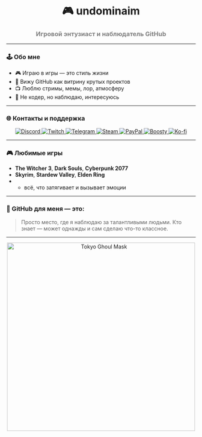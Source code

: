 <h1 align="center">🎮 undominaim</h1>
<h3 align="center" style="color:gray;">Игровой энтузиаст и наблюдатель GitHub</h3>

---

### 🕹️ Обо мне

- 🎮 Играю в игры — это стиль жизни  
- 💬 Вижу GitHub как витрину крутых проектов  
- 📺 Люблю стримы, мемы, лор, атмосферу  
- 🧠 Не кодер, но наблюдаю, интересуюсь  

---

### 🌐 Контакты и поддержка

<p align="center">
  <!-- Discord -->
  <a href="https://discord.com/users/123456789012345678" target="_blank">
    <img src="https://img.shields.io/badge/Discord-5865F2?style=for-the-badge&logo=discord&logoColor=white" alt="Discord"/>
  </a>
  <!-- Twitch -->
  <a href="https://twitch.tv/undominaim" target="_blank">
    <img src="https://img.shields.io/badge/Twitch-9146FF?style=for-the-badge&logo=twitch&logoColor=white" alt="Twitch"/>
  </a>
  <!-- Telegram -->
  <a href="https://t.me/undominaim" target="_blank">
    <img src="https://img.shields.io/badge/Telegram-2CA5E0?style=for-the-badge&logo=telegram&logoColor=white" alt="Telegram"/>
  </a>
  <!-- Steam -->
  <a href="https://steamcommunity.com/id/undominaim" target="_blank">
    <img src="https://img.shields.io/badge/Steam-171A21?style=for-the-badge&logo=steam&logoColor=white" alt="Steam"/>
  </a>
  <!-- PayPal -->
  <a href="https://www.paypal.com/paypalme/undominaim" target="_blank">
    <img src="https://img.shields.io/badge/PayPal-00457C?style=for-the-badge&logo=paypal&logoColor=white" alt="PayPal"/>
  </a>
  <!-- Boosty -->
  <a href="https://boosty.to/undominaim" target="_blank">
    <img src="https://img.shields.io/badge/Boosty-FF5000?style=for-the-badge&logo=boosty&logoColor=white" alt="Boosty"/>
  </a>
  <!-- Ko-fi -->
  <a href="https://ko-fi.com/undominaim" target="_blank">
    <img src="https://img.shields.io/badge/Ko--fi-F16061?style=for-the-badge&logo=kofi&logoColor=white" alt="Ko-fi"/>
  </a>
</p>

---

### 🎮 Любимые игры

- **The Witcher 3**, **Dark Souls**, **Cyberpunk 2077**  
- **Skyrim**, **Stardew Valley**, **Elden Ring**  
- + всё, что затягивает и вызывает эмоции  

---

### 🧠 GitHub для меня — это:

> Просто место, где я наблюдаю за талантливыми людьми. Кто знает — может однажды и сам сделаю что-то классное.

---

<p align="center">
  <img src="https://media.giphy.com/media/4EEV2sRFfQiPfoITqA/giphy.gif" alt="Tokyo Ghoul Mask" width="500"/>
</p>

